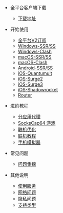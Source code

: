 - 全平台客户端下载

  - [下载地址](/resource/download)

- 开始使用

  - [全平台V2订阅](/docs/v2rayadd)
  - [Windows-SSR/SS](/docs/win)
  - [Windows-Clash](/docs/clashwin)
  - [macOS-SSR/SS](/docs/mac)
  - [macOS-Clash](/docs/clashx)
  - [Android-SSR/SS](/docs/android)
  - [iOS-Quantumult](/docs/ios-quan)
  - [iOS-Surge2](/docs/ios-surge2)
  - [iOS-Surge3](/docs/ios-surge3)
  - [iOS-Shadowrocket](/docs/ios-shadowrocket)
  - [Router](/docs/router)

- 进阶教程

  - [分应用代理](/advanced/proxifier-ssr)
  - [SocksCap64 游戏](/advanced/sockscap64-ssr)
  - [联机优化](/advanced/nat2)
  - [联机教程](/advanced/lian-ji-jiao-cheng)
  - [手机模拟器](/advanced/mo-ni-qi)

- 常见问题

  - [问题集锦](/other/q-a)

- 其他说明

  - [使用服务](/other/use-service)
  - [网络问题](/other/net)
  - [隐私问题](/other/privacy)
  - [支持类型](/other/support)

